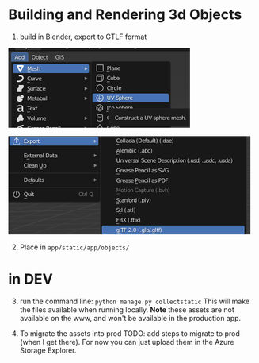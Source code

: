 # Building and Rendering 3d Objects

1. build in Blender, export to GTLF format

![Alt text](../docs/img/create_mesh_sphere.png?raw=true "solar system") 

![Alt text](../docs/img/export_gtlf.png?raw=true "solar system")

2. Place in `app/static/app/objects/`


# in DEV
3. run the command line: `python manage.py collectstatic`
This will make the files available when running locally. **Note** these assets are not available on the www, and won't be available in the production app. 

4. To migrate the assets into prod
TODO: add steps to migrate to prod (when I get there). For now you can just upload them in the Azure Storage Explorer. 



